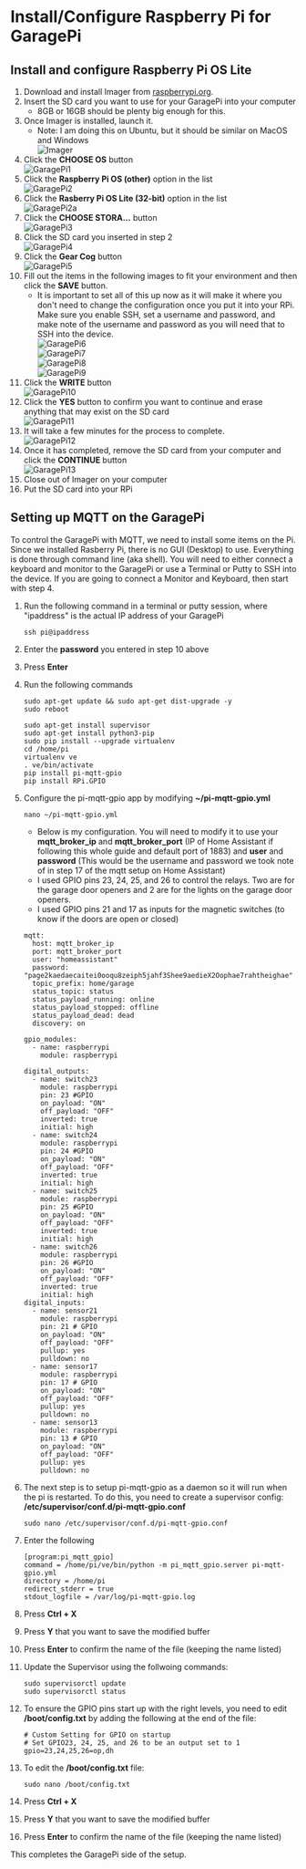 # Install/Configure Raspberry Pi for GaragePi

## Install and configure Raspberry Pi OS Lite

1. Download and install Imager from [raspberrypi.org](https://www.raspberrypi.com/software).
2. Insert the SD card you want to use for your GaragePi into your computer
    - 8GB or 16GB should be plenty big enough for this.
3. Once Imager is installed, launch it.
    - Note: I am doing this on Ubuntu, but it should be similar on MacOS and Windows  
    ![Imager](./images/Imager.png)
4. Click the **CHOOSE OS** button  
    ![GaragePi1](./images/GaragePi1.png)
5. Click the **Raspberry Pi OS (other)** option in the list  
    ![GaragePi2](./images/GaragePi2.png)
6. Click the **Rasberry Pi OS Lite (32-bit)** option in the list  
    ![GaragePi2a](./images/GaragePi2a.png)
7. Click the **CHOOSE STORA...** button  
    ![GaragePi3](./images/GaragePi3.png)
8. Click the SD card you inserted in step 2  
    ![GaragePi4](./images/GaragePi4.png)
9. Click the **Gear Cog** button  
    ![GaragePi5](./images/GaragePi5.png)
10. Fill out the items in the following images to fit your environment and then click the **SAVE** button.
    - It is important to set all of this up now as it will make it where you don't need to change the configuration once you put it into your RPi.  Make sure you enable SSH, set a username and password, and make note of the username and password as you will need that to SSH into the device.  
  ![GaragePi6](./images/GaragePi6.png)  
  ![GaragePi7](./images/GaragePi7.png)  
  ![GaragePi8](./images/GaragePi8.png)  
  ![GaragePi9](./images/GaragePi9.png)  
11. Click the **WRITE** button  
    ![GaragePi10](./images/GaragePi10.png)
12. Click the **YES** button to confirm you want to continue and erase anything that may exist on the SD card  
    ![GaragePi11](./images/GaragePi11.png)
13. It will take a few minutes for the process to complete.  
    ![GaragePi12](./images/GaragePi12.png)
14. Once it has completed, remove the SD card from your computer and click the **CONTINUE** button  
    ![GaragePi13](./images/GaragePi13.png)
15. Close out of Imager on your computer
16. Put the SD card into your RPi

## Setting up MQTT on the GaragePi

To control the GaragePi with MQTT, we need to install some items on the Pi.  Since we installed Rasberry Pi, there is no GUI (Desktop) to use.  Everything is done through command line (aka shell).  You will need to either connect a keyboard and monitor to the GaragePi or use a Terminal or Putty to SSH into the device.  If you are going to connect a Monitor and Keyboard, then start with step 4.

1. Run the following command in a terminal or putty session, where "ipaddress" is the actual IP address of your GaragePi

    ``` shell
    ssh pi@ipaddress
    ```

2. Enter the **password** you entered in step 10 above
3. Press **Enter**
4. Run the following commands

    ``` shell
    sudo apt-get update && sudo apt-get dist-upgrade -y
    sudo reboot
    ```
    
    ``` shell
    sudo apt-get install supervisor
    sudo apt-get install python3-pip
    sudo pip install --upgrade virtualenv
    cd /home/pi
    virtualenv ve
    . ve/bin/activate
    pip install pi-mqtt-gpio
    pip install RPi.GPIO
    ```

5. Configure the pi-mqtt-gpio app by modifying **~/pi-mqtt-gpio.yml**

    ``` shell
    nano ~/pi-mqtt-gpio.yml
    ```

    - Below is my configuration.  You will need to modify it to use your **mqtt_broker_ip** and **mqtt_broker_port** (IP of Home Assistant if following this whole guide and default port of 1883) and **user** and **password** (This would be the username and password we took note of in step 17 of the mqtt setup on Home Assistant)
    - I used GPIO pins 23, 24, 25, and 26 to control the relays.  Two are for the garage door openers and 2 are for the lights on the garage door openers.
    - I used GPIO pins 21 and 17 as inputs for the magnetic switches (to know if the doors are open or closed)

    ``` shell
    mqtt:
      host: mqtt_broker_ip
      port: mqtt_broker_port
      user: "homeassistant"
      password: "page2kaedaecaitei0ooqu8zeiph5jahf3Shee9aedieX2Oophae7rahtheighae"
      topic_prefix: home/garage
      status_topic: status
      status_payload_running: online
      status_payload_stopped: offline
      status_payload_dead: dead
      discovery: on
    
    gpio_modules:
      - name: raspberrypi
        module: raspberrypi
    
    digital_outputs:
      - name: switch23
        module: raspberrypi
        pin: 23 #GPIO 
        on_payload: "ON"
        off_payload: "OFF"
        inverted: true
        initial: high
      - name: switch24
        module: raspberrypi
        pin: 24 #GPIO 
        on_payload: "ON"
        off_payload: "OFF"
        inverted: true
        initial: high
      - name: switch25
        module: raspberrypi
        pin: 25 #GPIO 
        on_payload: "ON"
        off_payload: "OFF"
        inverted: true
        initial: high
      - name: switch26
        module: raspberrypi
        pin: 26 #GPIO 
        on_payload: "ON"
        off_payload: "OFF"
        inverted: true
        initial: high
    digital_inputs:
      - name: sensor21
        module: raspberrypi
        pin: 21 # GPIO 
        on_payload: "ON"
        off_payload: "OFF"
        pullup: yes
        pulldown: no
      - name: sensor17
        module: raspberrypi
        pin: 17 # GPIO 
        on_payload: "ON"
        off_payload: "OFF"
        pullup: yes
        pulldown: no
      - name: sensor13
        module: raspberrypi
        pin: 13 # GPIO
        on_payload: "ON"
        off_payload: "OFF"
        pullup: yes
        pulldown: no
    ```

6. The next step is to setup pi-mqtt-gpio as a daemon so it will run when the pi is restarted.  To do this, you need to create a supervisor config: **/etc/supervisor/conf.d/pi-mqtt-gpio.conf**

    ``` shell
    sudo nano /etc/supervisor/conf.d/pi-mqtt-gpio.conf
    ```

7. Enter the following

    ``` shell
    [program:pi_mqtt_gpio]
    command = /home/pi/ve/bin/python -m pi_mqtt_gpio.server pi-mqtt-gpio.yml
    directory = /home/pi
    redirect_stderr = true
    stdout_logfile = /var/log/pi-mqtt-gpio.log
    ```

8. Press **Ctrl + X**
9. Press **Y** that you want to save the modified buffer
10. Press **Enter** to confirm the name of the file (keeping the name listed)
11. Update the Supervisor using the follwoing commands:

    ``` shell
    sudo supervisorctl update
    sudo supervisorctl status
    ```

12. To ensure the GPIO pins start up with the right levels, you need to edit **/boot/config.txt** by adding the following at the end of the file:

    ``` shell
    # Custom Setting for GPIO on startup
    # Set GPIO23, 24, 25, and 26 to be an output set to 1
    gpio=23,24,25,26=op,dh
    ```

13. To edit the **/boot/config.txt** file:

    ``` shell
    sudo nano /boot/config.txt
    ```

14. Press **Ctrl + X**
15. Press **Y** that you want to save the modified buffer
16. Press **Enter** to confirm the name of the file (keeping the name listed)

This completes the GaragePi side of the setup.

